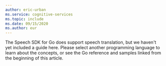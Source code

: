 ```yaml
---
author: eric-urban
ms.service: cognitive-services
ms.topic: include
ms.date: 09/15/2020
ms.author: eur
---
```


The Speech SDK for Go does support speech translation, but we haven't yet included a guide here. Please select another programming language to learn about the concepts, or see the Go reference and samples linked from the beginning of this article. 